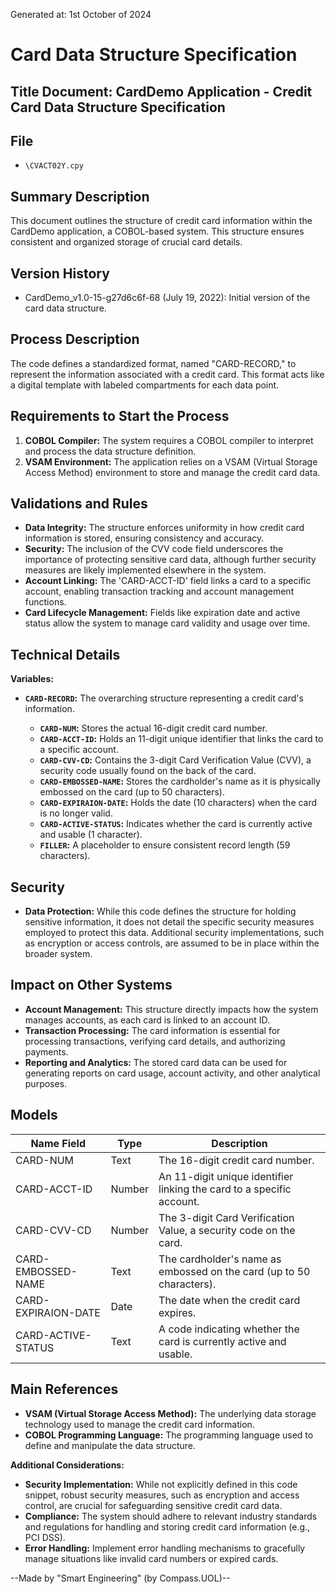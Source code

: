 Generated at: 1st October of 2024

# Card Data Structure Specification

## Title Document: CardDemo Application - Credit Card Data Structure Specification

## File

- `\CVACT02Y.cpy`

## Summary Description

This document outlines the structure of credit card information within the CardDemo application, a COBOL-based system.  This structure ensures consistent and organized storage of crucial card details.

## Version History

- CardDemo_v1.0-15-g27d6c6f-68 (July 19, 2022): Initial version of the card data structure.

## Process Description

The code defines a standardized format, named "CARD-RECORD," to represent the information associated with a credit card.  This format acts like a digital template with labeled compartments for each data point.

## Requirements to Start the Process

1. **COBOL Compiler:**  The system requires a COBOL compiler to interpret and process the data structure definition.
2. **VSAM Environment:** The application relies on a VSAM (Virtual Storage Access Method) environment to store and manage the credit card data.

## Validations and Rules

* **Data Integrity:**  The structure enforces uniformity in how credit card information is stored, ensuring consistency and accuracy.
* **Security:** The inclusion of the CVV code field underscores the importance of protecting sensitive card data, although further security measures are likely implemented elsewhere in the system.
* **Account Linking:** The 'CARD-ACCT-ID' field links a card to a specific account, enabling transaction tracking and account management functions.
* **Card Lifecycle Management:** Fields like expiration date and active status allow the system to manage card validity and usage over time.

## Technical Details

**Variables:**

* **`CARD-RECORD`:** The overarching structure representing a credit card's information.

    * **`CARD-NUM`:** Stores the actual 16-digit credit card number.
    * **`CARD-ACCT-ID`:** Holds an 11-digit unique identifier that links the card to a specific account.
    * **`CARD-CVV-CD`:** Contains the 3-digit Card Verification Value (CVV), a security code usually found on the back of the card.
    * **`CARD-EMBOSSED-NAME`:** Stores the cardholder's name as it is physically embossed on the card (up to 50 characters).
    * **`CARD-EXPIRAION-DATE`:** Holds the date (10 characters) when the card is no longer valid.
    * **`CARD-ACTIVE-STATUS`:** Indicates whether the card is currently active and usable (1 character).
    * **`FILLER`:**  A placeholder to ensure consistent record length (59 characters).

## Security

* **Data Protection:** While this code defines the structure for holding sensitive information, it does not detail the specific security measures employed to protect this data.  Additional security implementations, such as encryption or access controls, are assumed to be in place within the broader system.

## Impact on Other Systems

* **Account Management:** This structure directly impacts how the system manages accounts, as each card is linked to an account ID.
* **Transaction Processing:** The card information is essential for processing transactions, verifying card details, and authorizing payments.
* **Reporting and Analytics:** The stored card data can be used for generating reports on card usage, account activity, and other analytical purposes.

## Models 

| Name Field          | Type | Description                                                                |
|---------------------|------|----------------------------------------------------------------------------|
| CARD-NUM            | Text | The 16-digit credit card number.                                         |
| CARD-ACCT-ID        | Number | An 11-digit unique identifier linking the card to a specific account.    |
| CARD-CVV-CD         | Number | The 3-digit Card Verification Value, a security code on the card.        |
| CARD-EMBOSSED-NAME  | Text | The cardholder's name as embossed on the card (up to 50 characters).    |
| CARD-EXPIRAION-DATE | Date | The date when the credit card expires.                                     |
| CARD-ACTIVE-STATUS  | Text | A code indicating whether the card is currently active and usable.       |

## Main References

* **VSAM (Virtual Storage Access Method):** The underlying data storage technology used to manage the credit card information.
* **COBOL Programming Language:**  The programming language used to define and manipulate the data structure.

**Additional Considerations:**

* **Security Implementation:**  While not explicitly defined in this code snippet, robust security measures, such as encryption and access control, are crucial for safeguarding sensitive credit card data. 
* **Compliance:** The system should adhere to relevant industry standards and regulations for handling and storing credit card information (e.g., PCI DSS). 
* **Error Handling:**  Implement error handling mechanisms to gracefully manage situations like invalid card numbers or expired cards.

--Made by "Smart Engineering" (by Compass.UOL)--